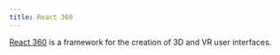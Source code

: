 ```yaml
---
title: React 360
---
```

<p><a href="https://facebook.github.io/react-360/">React 360</a> is a framework for the creation of 3D and VR user interfaces.
